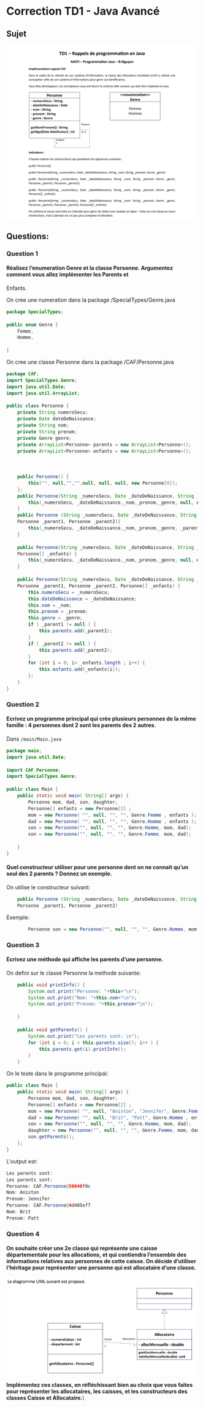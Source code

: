 # Correction TD1 - Java Avancé

## Sujet
![](images/td_p1.png)
## Questions:
### Question 1 
#### Réalisez l’enumeration Genre et la classe Personne. Argumentez comment vous allez implémenter les Parents et
Enfants.

On cree une numeration dans la package /SpecialTypes/Genre.java
```java
package SpecialTypes;

public enum Genre {
	Femme,
	Homme,
	
}
```

On cree une classe Personne dans la package /CAF/Personne.java
```java
package CAF;
import SpecialTypes.Genre;
import java.util.Date;
import java.util.ArrayList;

public class Personne {
	private String numeroSecu;
	private Date dateDeNaissance;
	private String nom;
	private String prenom;
	private Genre genre;
	private ArrayList<Personne> parents = new ArrayList<Personne>();
	private ArrayList<Personne> enfants = new ArrayList<Personne>();
	
	

	public Personne() {
		this("", null,"","",null, null, null, new Personne[0]);
	};
	public Personne(String _numeroSecu, Date _dateDeNaissance, String _nom, String _prenom, Genre _genre) {
		this(_numeroSecu, _dateDeNaissance,_nom,_prenom,_genre, null, null, new Personne[0]);
	}
	public Personne (String _numeroSecu, Date _dateDeNaissance, String _nom, String _prenom, Genre _genre,
	Personne _parent1, Personne _parent2){
		this(_numeroSecu, _dateDeNaissance,_nom,_prenom,_genre, _parent1, _parent2, new Personne[0]);
	}
	
	public Personne(String _numeroSecu, Date _dateDeNaissance, String _nom, String _prenom, Genre _genre,
	Personne[] _enfants) {
		this(_numeroSecu, _dateDeNaissance,_nom,_prenom,_genre, null, null, _enfants);
	}
	
	public Personne(String _numeroSecu, Date _dateDeNaissance, String _nom, String _prenom, Genre _genre,
	Personne _parent1, Personne _parent2, Personne[] _enfants) {
		this.numeroSecu = _numeroSecu;
		this.dateDeNaissance = _dateDeNaissance;
		this.nom = _nom;
		this.prenom = _prenom;
		this.genre = _genre;
		if ( _parent1 != null ) {
			this.parents.add(_parent1);
		}
		if ( _parent2 != null ) {
			this.parents.add(_parent2);
		}
		for (int i = 0; i< _enfants.length ; i++) {
			this.enfants.add(_enfants[i]);
		};
	}
}

```
### Question 2
#### Ecrivez un programme principal qui crée plusieurs personnes de la même famille : 4 personnes dont 2 sont les parents des 2 autres.

Dans `/main/Main.java`
```java
package main;
import java.util.Date;

import CAF.Personne;
import SpecialTypes.Genre;

public class Main {
	public static void main( String[] args) {
		Personne mom, dad, son, daughter;
		Personne[] enfants = new Personne[2] ;		
		mom = new Personne( "", null, "", "", Genre.Femme , enfants );
		dad = new Personne( "", null, "", "", Genre.Homme , enfants );
		son = new Personne("", null, "", "", Genre.Homme, mom, dad);
		son = new Personne("", null, "", "", Genre.Femme, mom, dad);
		
	}
}
```

#### Quel constructeur utiliser pour une personne dont on ne connait qu’un seul des 2 parents ? Donnez un exemple.
On utilise le constructeur suivant:
```java
	public Personne (String _numeroSecu, Date _dateDeNaissance, String _nom, String _prenom, Genre _genre,
	Personne _parent1, Personne _parent2)
```
Exemple:
```java
        Personne son = new Personne("", null, "", "", Genre.Homme, mom, null);
```

### Question 3
#### Ecrivez une méthode qui affiche les parents d’une personne.

On defini sur le classe Personne la methode suivante:
```java
	public void printInfo() {
		System.out.print("Personne: "+this+"\n");
		System.out.print("Nom: "+this.nom+"\n");
		System.out.print("Prenom: "+this.prenom+"\n");
		
	}
	
	public void getParents() {
		System.out.print("Les parents sont: \n");
		for (int i = 0; i < this.parents.size(); i++ ) {
			this.parents.get(i).printInfo();
		}
	}
```
On le teste dans le programme principal:
```java
public class Main {
	public static void main( String[] args) {
		Personne mom, dad, son, daughter;
		Personne[] enfants = new Personne[2] ;		
		mom = new Personne( "", null, "Aniston", "Jennifer", Genre.Femme , enfants );
		dad = new Personne( "", null, "Brit", "Patt", Genre.Homme , enfants );
		son = new Personne("", null, "", "", Genre.Homme, mom, dad);
		daughter = new Personne("", null, "", "", Genre.Femme, mom, dad);
		son.getParents();
	};	
}
```
L'output est:
```java
Les parents sont:
Les parents sont: 
Personne: CAF.Personne@50040f0c
Nom: Aniston
Prenom: Jennifer
Personne: CAF.Personne@4d405ef7
Nom: Brit
Prenom: Patt
```

### Question 4
#### On souhaite créer une 2e classe qui représente une caisse départementale pour les allocations, et qui contiendra l’ensemble des informations relatives aux personnes de cette caisse. On décide d’utiliser l’héritage pour représenter une personne qui est allocataire d’une classe.

![](images/td_p2.png)

**Implémentez ces classes, en réfléchissant bien au choix que vous faites pour représenter les allocataires, les caisses, et les constructeurs des classes Caisse et Allocataire.**\



